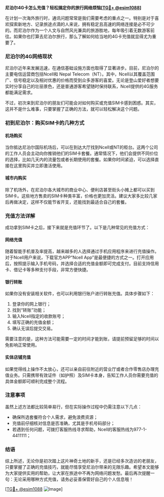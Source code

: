 **尼泊尔4G卡怎么充值？轻松搞定你的旅行网络烦恼[[TG💪+ @esim1088](https://t.me/s/esim1088)]**

在计划一次海外旅行时，通讯问题常常是我们需要考虑的重点之一。特别是对于喜欢探索新地方、记录旅途点滴的人来说，拥有稳定且高速的网络连接是必不可少的。而尼泊尔作为一个人文与自然风光兼具的旅游胜地，每年吸引着无数游客前往。如果你也打算去尼泊尔旅行，那么了解如何给当地的4G卡充值就显得尤为重要了。

### 尼泊尔的4G网络现状

尼泊尔近年来发展迅速，在通信基础设施方面也取得了显著进步。目前，尼泊尔的主要电信运营商包括Ncell和 Nepal Telecom（NT）。其中，Ncell以其覆盖范围广、信号稳定以及相对优惠的价格而受到众多游客的喜爱。无论是登山爱好者想要实时分享自己的壮丽景色，还是普通游客希望随时保持联系，Ncell提供的4G服务都能满足需求。

不过，初次来到尼泊尔的朋友们可能会对如何购买或充值SIM卡感到困惑。其实，这并不是什么难事，只要掌握了正确的方法，就可以轻松解决这个问题。

### 初到尼泊尔：购买SIM卡的几种方式

#### 机场购买
当你抵达尼泊尔国际机场后，可以在到达大厅找到Ncell或NT的柜台。这两个公司的工作人员会主动向你推销他们的SIM卡套餐。通常情况下，他们会提供不同价位的选择，比如几天内的流量包或者长期使用的套餐。如果你时间紧迫，可以选择直接在这里购买并立即激活使用。

#### 城市内购买
除了机场外，在尼泊尔各大城市的商业中心、便利店甚至街头小摊上都可以买到SIM卡。这些地方售卖的SIM卡种类丰富，价格也更加灵活。建议大家多比较几家后再做决定，这样不仅能节省开支，还能找到最适合自己的套餐。

### 充值方法详解

成功拿到SIM卡之后，接下来就是充值环节了。以下是几种常见的充值方式：

#### 网络充值
随着智能手机普及率提高，越来越多的人选择通过手机应用程序来进行充值操作。对于Ncell用户来说，下载官方APP“Ncell App”是最便捷的方式之一。打开应用后，按照提示输入手机号码，并选择合适的充值金额即可完成支付。目前支持信用卡、借记卡等多种支付手段，非常方便快捷。

#### 银行转账
如果你没有安装相关软件，也可以利用银行账户进行转账充值。具体步骤如下：
1. 登录你的网上银行；
2. 找到“转账”功能；
3. 输入Ncell指定的收款账号；
4. 填写正确的充值金额；
5. 确认无误后提交交易。

需要注意的是，这种方法可能需要一定的时间才能到账，请提前预留足够的时间以免影响正常使用。

#### 实体店铺充值
如果觉得线上操作不太放心，还可以亲自前往附近的营业厅或者合作零售店办理充值业务。只需携带有效证件（如护照）及SIM卡本身，告知工作人员你需要充值的具体金额即可顺利完成整个流程。

### 注意事项

虽然上述方法都比较简单易行，但在实际操作过程中仍需注意以下几点：
- 确保所选套餐符合个人需求，避免浪费资源；
- 充值前仔细核对信息是否准确，尤其是手机号码部分；
- 若遇到任何问题，可拨打客服热线寻求帮助，Ncell的客服热线为977-1-4411111；

### 结语

综上所述，无论你是初次踏上这片神奇土地的新手，还是已经多次造访的老朋友，只要掌握了正确的充值技巧，就能尽情享受尼泊尔带来的无限乐趣。希望本文能够为大家提供实用的帮助，让大家在旅途中不再为网络问题发愁。最后再次提醒一句：无论采用哪种方式充值，请务必妥善保管好自己的个人信息哦！

[[TG💪+ @esim1088](https://t.me/s/esim1088) ![Image](https://i.postimg.cc/4NQfJmqS/Snipaste-2025-05-13-00-14-12.png)]